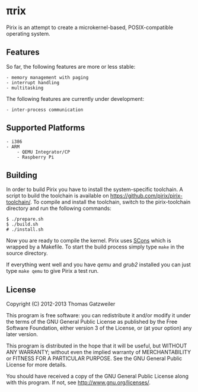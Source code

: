 # πrix

Pirix is an attempt to create a microkernel-based, POSIX-compatible
operating system.

## Features

So far, the following features are more or less stable:

    - memory management with paging
    - interrupt handling
    - multitasking

The following features are currently under development:

    - inter-process communication

## Supported Platforms

    - i386
    - ARM
        - QEMU Integrator/CP
        - Raspberry Pi

## Building

In order to build Pirix you have to install the system-specific
toolchain. A script to build the toolchain is available on
https://github.com/pirix/pirix-toolchain/. To compile and install the
toolchain, switch to the pirix-toolchain directory and run the
following commands:

    $ ./prepare.sh
    $ ./build.sh
    # ./install.sh

Now you are ready to compile the kernel. Pirix uses
[SCons](http://scons.org) which is wrapped by a Makefile. To start the
build process simply type `make` in the source directory.

If everything went well and you have *qemu* and *grub2* installed you
can just type `make qemu` to give Pirix a test run.

## License

Copyright (C) 2012-2013 Thomas Gatzweiler

This program is free software: you can redistribute it and/or modify
it under the terms of the GNU General Public License as published by
the Free Software Foundation, either version 3 of the License, or (at
your option) any later version.

This program is distributed in the hope that it will be useful, but
WITHOUT ANY WARRANTY; without even the implied warranty of
MERCHANTABILITY or FITNESS FOR A PARTICULAR PURPOSE. See the GNU
General Public License for more details.

You should have received a copy of the GNU General Public License
along with this program. If not, see <http://www.gnu.org/licenses/>.